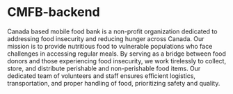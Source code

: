 # CMFB-backend
Canada based mobile food bank is a non-profit organization dedicated to addressing food insecurity and reducing hunger across Canada. Our mission is to provide nutritious food to vulnerable populations who face challenges in accessing regular meals. By serving as a bridge between food donors and those experiencing food insecurity, we work tirelessly to collect, store, and distribute perishable and non-perishable food items. Our dedicated team of volunteers and staff ensures efficient logistics, transportation, and proper handling of food, prioritizing safety and quality.
